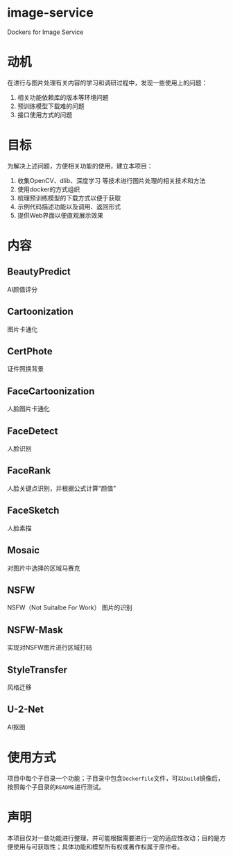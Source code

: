 # image-service
Dockers for Image Service

# 动机
在进行与图片处理有关内容的学习和调研过程中，发现一些使用上的问题：
   1. 相关功能依赖库的版本等环境问题
   2. 预训练模型下载难的问题
   3. 接口使用方式的问题

# 目标
为解决上述问题，方便相关功能的使用，建立本项目：
   1. 收集OpenCV、dlib、深度学习 等技术进行图片处理的相关技术和方法
   2. 使用docker的方式组织
   3. 梳理预训练模型的下载方式以便于获取
   4. 示例代码描述功能以及调用、返回形式
   5. 提供Web界面以便直观展示效果

# 内容

## BeautyPredict
AI颜值评分

## Cartoonization
图片卡通化

## CertPhote
证件照换背景

## FaceCartoonization
人脸图片卡通化

## FaceDetect
人脸识别

## FaceRank
人脸关键点识别，并根据公式计算“颜值”

## FaceSketch
人脸素描

## Mosaic
对图片中选择的区域马赛克

## NSFW
NSFW（Not Suitalbe For Work） 图片的识别

## NSFW-Mask
实现对NSFW图片进行区域打码

## StyleTransfer
风格迁移

## U-2-Net
AI抠图



# 使用方式
项目中每个子目录一个功能；子目录中包含`Dockerfile`文件，可以`build`镜像后，按照每个子目录的`README`进行测试。


# 声明
本项目仅对一些功能进行整理，并可能根据需要进行一定的适应性改动；目的是方便使用与可获取性；具体功能和模型所有权或著作权属于原作者。

